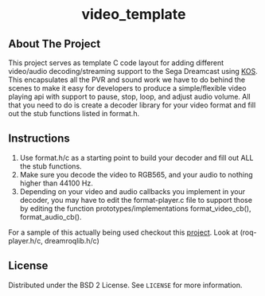 <!-- PROJECT LOGO -->
<br />
<div align="center">
  <h1 align="center">video_template</h3>
</div>

<!-- ABOUT THE PROJECT -->
## About The Project

This project serves as template C code layout for adding different video/audio decoding/streaming support to the Sega Dreamcast using [KOS](https://github.com/KallistiOS/KallistiOS).  This encapsulates all the PVR and sound work we have to do behind the scenes to make it easy for developers to produce a simple/flexible video playing api with support to pause, stop, loop, and adjust audio volume. All that you need to do is create a decoder library for your video format and fill out the stub functions listed in format.h.


## Instructions

1. Use format.h/c as a starting point to build your decoder and fill out ALL the stub functions. 
2. Make sure you decode the video to RGB565, and your audio to nothing higher than 44100 Hz.
3. Depending on your video and audio callbacks you implement in your decoder, you may have to edit the format-player.c file to support those by editing the function prototypes/implementations format_video_cb(), format_audio_cb().

For a sample of this actually being used checkout this [project](https://github.com/Dreamcast-Projects/dreamroq). Look at (roq-player.h/c, dreamroqlib.h/c)


<!-- LICENSE -->
## License

Distributed under the BSD 2 License. See `LICENSE` for more information.
